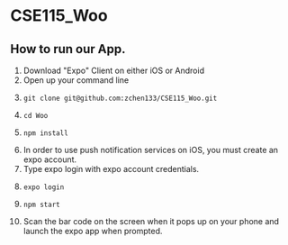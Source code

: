 # CSE115_Woo

## How to run our App.
1. Download "Expo" Client on either iOS or Android
2. Open up your command line
3.     git clone git@github.com:zchen133/CSE115_Woo.git
4.     cd Woo
5.     npm install
6. In order to use push notification services on iOS, you must create
   an expo account.
7. Type expo login with expo account credentials.
8.     expo login
9.     npm start
10. Scan the bar code on the screen when it pops up on your phone and launch the expo app when prompted.
